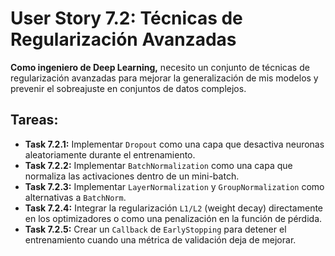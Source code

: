 
# User Story 7.2: Técnicas de Regularización Avanzadas

**Como ingeniero de Deep Learning,** necesito un conjunto de técnicas de regularización avanzadas para mejorar la generalización de mis modelos y prevenir el sobreajuste en conjuntos de datos complejos.

## Tareas:

- **Task 7.2.1:** Implementar `Dropout` como una capa que desactiva neuronas aleatoriamente durante el entrenamiento.
- **Task 7.2.2:** Implementar `BatchNormalization` como una capa que normaliza las activaciones dentro de un mini-batch.
- **Task 7.2.3:** Implementar `LayerNormalization` y `GroupNormalization` como alternativas a `BatchNorm`.
- **Task 7.2.4:** Integrar la regularización `L1/L2` (weight decay) directamente en los optimizadores o como una penalización en la función de pérdida.
- **Task 7.2.5:** Crear un `Callback` de `EarlyStopping` para detener el entrenamiento cuando una métrica de validación deja de mejorar.
